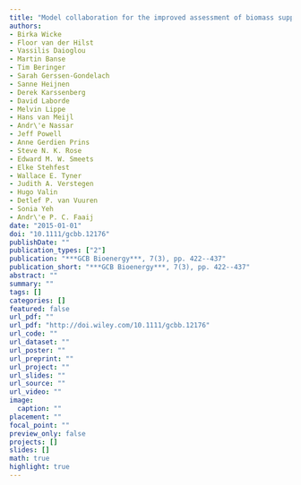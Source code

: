 ```yaml
---
title: "Model collaboration for the improved assessment of biomass supply, demand, and impacts"
authors: 
- Birka Wicke
- Floor van der Hilst
- Vassilis Daioglou
- Martin Banse
- Tim Beringer
- Sarah Gerssen-Gondelach
- Sanne Heijnen
- Derek Karssenberg
- David Laborde
- Melvin Lippe
- Hans van Meijl
- Andr\'e Nassar
- Jeff Powell
- Anne Gerdien Prins
- Steve N. K. Rose
- Edward M. W. Smeets
- Elke Stehfest
- Wallace E. Tyner
- Judith A. Verstegen
- Hugo Valin
- Detlef P. van Vuuren
- Sonia Yeh
- Andr\'e P. C. Faaij
date: "2015-01-01"
doi: "10.1111/gcbb.12176"
publishDate: ""
publication_types: ["2"]
publication: "***GCB Bioenergy***, 7(3), pp. 422--437"
publication_short: "***GCB Bioenergy***, 7(3), pp. 422--437"
abstract: ""
summary: ""
tags: []
categories: []
featured: false
url_pdf: ""
url_pdf: "http://doi.wiley.com/10.1111/gcbb.12176"
url_code: ""
url_dataset: ""
url_poster: ""
url_preprint: ""
url_project: ""
url_slides: ""
url_source: ""
url_video: ""
image: 
  caption: ""
placement: ""
focal_point: ""
preview_only: false
projects: []
slides: []
math: true
highlight: true
---
```

